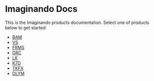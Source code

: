 # Imaginando Docs

This is the Imaginando products documentation.
Select one of products below to get started:

- [BAM](bam/contents)
- [VS](vs/contents)
- [FRMS](frms/contents)
- [DRC](drc/contents)
- [LK](lk/contents)
- [K7D](k7d/contents)
- [TKFX](tkfx/contents)
- [DLYM](dlym/contents)
